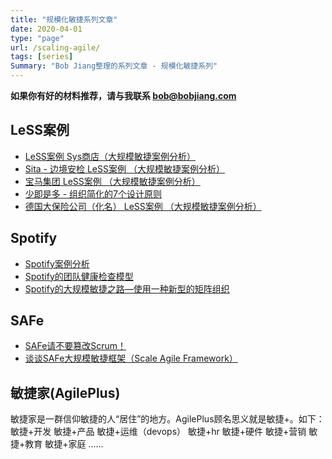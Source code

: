 ```yaml
---
title: "规模化敏捷系列文章"
date: 2020-04-01
type: "page"
url: /scaling-agile/
tags: [series]
Summary: "Bob Jiang整理的系列文章 - 规模化敏捷系列"
---
```


**如果你有好的材料推荐，请与我联系 bob@bobjiang.com**

## LeSS案例

- [LeSS案例 Sys商店（大规模敏捷案例分析）](/sys-store-less-case-study/)
- [Sita - 边境安检 LeSS案例 （大规模敏捷案例分析）](/sita-less-case-study/)
- [宝马集团 LeSS案例 （大规模敏捷案例分析）](/bmw-group-less-case-study/)
- [少即是多 - 组织简化的7个设计原则 ](/less-principles-less-is-more/)
- [德国大保险公司（化名） LeSS案例 （大规模敏捷案例分析）](/insurance-less-case-study/)

## Spotify

- [Spotify案例分析](https://mp.weixin.qq.com/s/BpgNuTf4n1-TptvHI_UpPQ)
- [Spotify的团队健康检查模型 ](/posts/blog/sqad_health_check_model.html)
- [Spotify的大规模敏捷之路—使用一种新型的矩阵组织](/posts/blog/scaling-agile-spotify-with-tribes-squads-chapters-guilds.html)

## SAFe

- [SAFe请不要篡改Scrum！ ](/remove-scrum-from-safe-index/)
- [谈谈SAFe大规模敏捷框架（Scale Agile Framework）](/posts/blog/scale_agile_framework.html)

## 敏捷家(AgilePlus)

敏捷家是一群信仰敏捷的人“居住”的地方。AgilePlus顾名思义就是敏捷+。如下： 敏捷+开发 敏捷+产品 敏捷+运维（devops） 敏捷+hr 敏捷+硬件 敏捷+营销 敏捷+教育 敏捷+家庭 ……